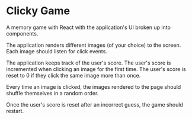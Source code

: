 # Clicky Game


A memory game with React with the application's UI broken up into components.

The application renders different images (of your choice) to the screen. Each image should listen for click events.

The application keeps track of the user's score. The user's score is incremented when clicking an image for the first time. The user's score is reset to 0 if they click the same image more than once.

Every time an image is clicked, the images rendered to the page should shuffle themselves in a random order.

Once the user's score is reset after an incorrect guess, the game should restart.

